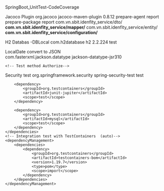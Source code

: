 SpringBoot_UnitTest-CodeCoverage

Jacoco Plugin
<plugin>
				<groupId>org.jacoco</groupId>
				<artifactId>jacoco-maven-plugin</artifactId>
				<version>0.8.12</version>
				<executions>
					<execution>
						<goals>
							<goal>prepare-agent</goal>
						</goals>
					</execution>
					<execution>
						<id>report</id>
						<phase>prepare-package</phase>
						<goals>
							<goal>report</goal>
						</goals>
					</execution>
				</executions>
				<configuration>
					<!-- Loại trừ những packega không tính vào test jacoco : report-->
					<excludes>
						<exclude>com.vn.sbit.idenfity_service/dto/**</exclude>
						<exclude>com.vn.sbit.idenfity_service/mapper/**</exclude>
						<exclude>com.vn.sbit.idenfity_service/entity/**</exclude>
						<exclude>com.vn.sbit.idenfity_service/configuration/**</exclude>
					</excludes>
				</configuration>
			</plugin>

H2 Databas -DBLocal
	<dependency>
			<groupId>com.h2database</groupId>
			<artifactId>h2</artifactId>
			<version>2.2.224</version>
			<scope>test</scope>
		</dependency>
  
LocalDate convert to JSON		
    <!--  -->
<dependency>
    <groupId>com.fasterxml.jackson.datatype</groupId>
    <artifactId>jackson-datatype-jsr310</artifactId>
</dependency>

  	<!-- Test method Authorize-->

Security test 
		<dependency>
			<groupId>org.springframework.security</groupId>
			<artifactId>spring-security-test</artifactId>
			<scope>test</scope>
		</dependency>




<!-- Support Integration Test -->
		<dependency>
			<groupId>org.testcontainers</groupId>
			<artifactId>junit-jupiter</artifactId>
			<scope>test</scope>
		</dependency>

		<dependency>
			<groupId>org.testcontainers</groupId>
			<artifactId>mysql</artifactId>
			<scope>test</scope>
		</dependency>
	</dependencies>
	<!-- Integration test with TestContainers  (auto)-->
	<dependencyManagement>
		<dependencies>
			<dependency>
				<groupId>org.testcontainers</groupId>
				<artifactId>testcontainers-bom</artifactId>
				<version>1.19.7</version>
				<type>pom</type>
				<scope>import</scope>
			</dependency>
		</dependencies>
	</dependencyManagement>
